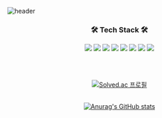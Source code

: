 ![header](https://capsule-render.vercel.app/api?type=Waving&color=gradient&height=250&section=header&text=Jiwon%20Jeong&fontSize=90)
<h3 align="center">🛠 Tech Stack 🛠</h3>
<p align="center">
  <img src="https://img.shields.io/badge/html5-%23E34F26.svg?style=for-the-badge&logo=html5&logoColor=white"/>
  <img src="https://img.shields.io/badge/css3-%231572B6.svg?style=for-the-badge&logo=css3&logoColor=white"/>
  <img src="https://img.shields.io/badge/javascript-%23323330.svg?style=for-the-badge&logo=javascript&logoColor=%23F7DF1E"/>
  <img src="https://img.shields.io/badge/java-%23ED8B00.svg?style=for-the-badge&logo=java&logoColor=white"/>
  <img src="https://img.shields.io/badge/react-%2320232a.svg?style=for-the-badge&logo=react&logoColor=%2361DAFB"/>
  <img src="https://img.shields.io/badge/spring-%236DB33F.svg?style=for-the-badge&logo=spring&logoColor=white"/>
  <img src="https://img.shields.io/badge/mysql-%2300f.svg?style=for-the-badge&logo=mysql&logoColor=white"/>
  <img src="https://img.shields.io/badge/Oracle-F80000?style=for-the-badge&logo=oracle&logoColor=white"/>
<p> 
<br>
<br>
<div align="center">
    
[![Solved.ac
프로필](http://mazassumnida.wtf/api/v2/generate_badge?boj=ziwon9412)](https://solved.ac/ziwon9412)
<br>
<br>
    
[![Anurag's GitHub stats](https://github-readme-stats.vercel.app/api?username=jiwon9412)](https://github.com/anuraghazra/github-readme-stats)
<br>
<br>
<!--
[![Top Langs](https://github-readme-stats.vercel.app/api/top-langs/?username=jiwon9412&langs_count=8)](https://github.com/jiwon9412/github-readme-stats)
-->
    
</div>
